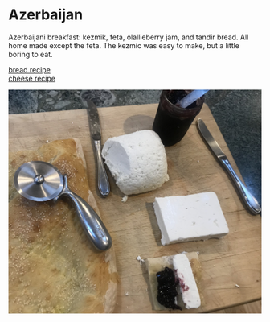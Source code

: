 # Azerbaijan

Azerbaijani breakfast: kezmik, feta, olallieberry jam, and tandir
bread. All home made except the feta. The kezmic was easy to make, but
a little boring to eat.

[bread recipe](https://azcookbook.com/2008/01/15/tandoori-bread/)<br>
[cheese recipe](https://azcookbook.com/2011/02/17/curd-cheese/)

![Cutting board with bread and cheese](images/azerbaijan.jpeg)